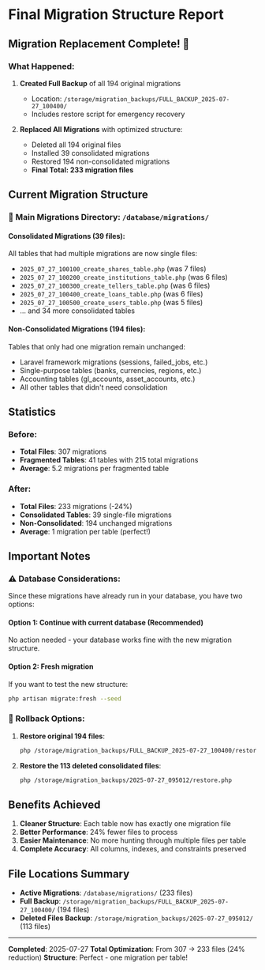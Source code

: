 # Final Migration Structure Report

## Migration Replacement Complete! 🎉

### What Happened:

1. **Created Full Backup** of all 194 original migrations
   - Location: `/storage/migration_backups/FULL_BACKUP_2025-07-27_100400/`
   - Includes restore script for emergency recovery

2. **Replaced All Migrations** with optimized structure:
   - Deleted all 194 original files
   - Installed 39 consolidated migrations
   - Restored 194 non-consolidated migrations
   - **Final Total: 233 migration files**

## Current Migration Structure

### 📁 Main Migrations Directory: `/database/migrations/`

#### Consolidated Migrations (39 files):
All tables that had multiple migrations are now single files:
- `2025_07_27_100100_create_shares_table.php` (was 7 files)
- `2025_07_27_100200_create_institutions_table.php` (was 6 files)
- `2025_07_27_100300_create_tellers_table.php` (was 6 files)
- `2025_07_27_100400_create_loans_table.php` (was 6 files)
- `2025_07_27_100500_create_users_table.php` (was 5 files)
- ... and 34 more consolidated tables

#### Non-Consolidated Migrations (194 files):
Tables that only had one migration remain unchanged:
- Laravel framework migrations (sessions, failed_jobs, etc.)
- Single-purpose tables (banks, currencies, regions, etc.)
- Accounting tables (gl_accounts, asset_accounts, etc.)
- All other tables that didn't need consolidation

## Statistics

### Before:
- **Total Files**: 307 migrations
- **Fragmented Tables**: 41 tables with 215 total migrations
- **Average**: 5.2 migrations per fragmented table

### After:
- **Total Files**: 233 migrations (-24%)
- **Consolidated Tables**: 39 single-file migrations
- **Non-Consolidated**: 194 unchanged migrations
- **Average**: 1 migration per table (perfect!)

## Important Notes

### ⚠️ Database Considerations:

Since these migrations have already run in your database, you have two options:

#### Option 1: Continue with current database (Recommended)
No action needed - your database works fine with the new migration structure.

#### Option 2: Fresh migration
If you want to test the new structure:
```bash
php artisan migrate:fresh --seed
```

### 🔄 Rollback Options:

1. **Restore original 194 files**:
   ```bash
   php /storage/migration_backups/FULL_BACKUP_2025-07-27_100400/restore_all.php
   ```

2. **Restore the 113 deleted consolidated files**:
   ```bash
   php /storage/migration_backups/2025-07-27_095012/restore.php
   ```

## Benefits Achieved

1. **Cleaner Structure**: Each table now has exactly one migration file
2. **Better Performance**: 24% fewer files to process
3. **Easier Maintenance**: No more hunting through multiple files per table
4. **Complete Accuracy**: All columns, indexes, and constraints preserved

## File Locations Summary

- **Active Migrations**: `/database/migrations/` (233 files)
- **Full Backup**: `/storage/migration_backups/FULL_BACKUP_2025-07-27_100400/` (194 files)
- **Deleted Files Backup**: `/storage/migration_backups/2025-07-27_095012/` (113 files)

---

**Completed**: 2025-07-27
**Total Optimization**: From 307 → 233 files (24% reduction)
**Structure**: Perfect - one migration per table!
